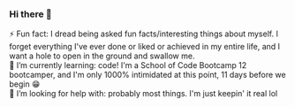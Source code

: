 ### Hi there 👋

<!--
**lalicia/lalicia** is a ✨ _special_ ✨ repository because its `README.md` (this file) appears on your GitHub profile.

Here are some ideas to get you started:

- 🔭 I’m currently working on ...
- 🌱 I’m currently learning ...
- 👯 I’m looking to collaborate on ...
- 🤔 I’m looking for help with ...
- 💬 Ask me about ...
- 📫 How to reach me: ...
- 😄 Pronouns: ...
- ⚡ Fun fact: ...
-->

⚡ Fun fact: I dread being asked fun facts/interesting things about myself.  I forget everything I've ever done or liked or achieved in my entire life, and I want a hole to open in the ground and swallow me.
<br>
🌱 I’m currently learning: code!  I'm a School of Code Bootcamp 12 bootcamper, and I'm only 1000% intimidated at this point, 11 days before we begin :grin:
<br>
🤔 I’m looking for help with: probably most things.  I'm just keepin' it real lol
<br>
